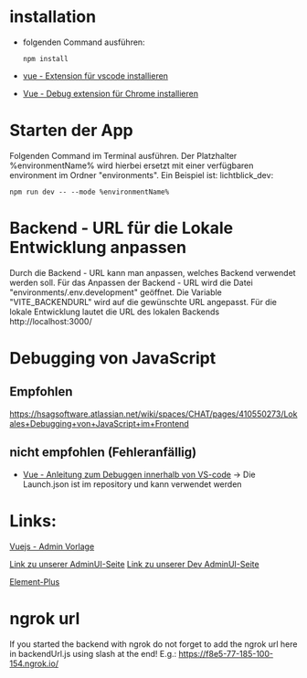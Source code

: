 # installation
- folgenden Command ausführen:
    
      npm install

- [vue - Extension für vscode installieren](https://marketplace.visualstudio.com/items?itemName=Vue.volar)
- [Vue - Debug extension für Chrome installieren](https://github.com/vuejs/vue-devtools)

# Starten der App
Folgenden Command im Terminal ausführen. Der Platzhalter %environmentName% wird hierbei ersetzt mit einer verfügbaren environment im Ordner "environments". Ein Beispiel ist: lichtblick_dev:

    npm run dev -- --mode %environmentName%

# Backend - URL für die Lokale Entwicklung anpassen
Durch die Backend - URL kann man anpassen, welches Backend verwendet werden soll.
Für das Anpassen der Backend - URL wird die Datei "environments/.env.development" geöffnet.
Die Variable "VITE_BACKENDURL" wird auf die gewünschte URL angepasst.
Für die lokale Entwicklung lautet die URL des lokalen Backends http://localhost:3000/

# Debugging von JavaScript
## Empfohlen
https://hsagsoftware.atlassian.net/wiki/spaces/CHAT/pages/410550273/Lokales+Debugging+von+JavaScript+im+Frontend

## nicht empfohlen (Fehleranfällig)
- [Vue - Anleitung zum Debuggen innerhalb von VS-code](https://vuejs.org/v2/cookbook/debugging-in-vscode.html) -> Die Launch.json ist im repository und kann verwendet werden

# Links:
[Vuejs - Admin Vorlage](https://github.com/PanJiaChen/vue-element-admin)

[Link zu unserer AdminUI-Seite](https://admin.stadtwerk.bot/)
[Link zu unserer Dev AdminUI-Seite](https://adminuidev.stadtwerk.bot/)

[Element-Plus](https://element-plus.org/en-US/)

# ngrok url
If you started the backend with ngrok do not forget to add the ngrok url here in backendUrl.js using slash at the end!
E.g.: https://f8e5-77-185-100-154.ngrok.io/
